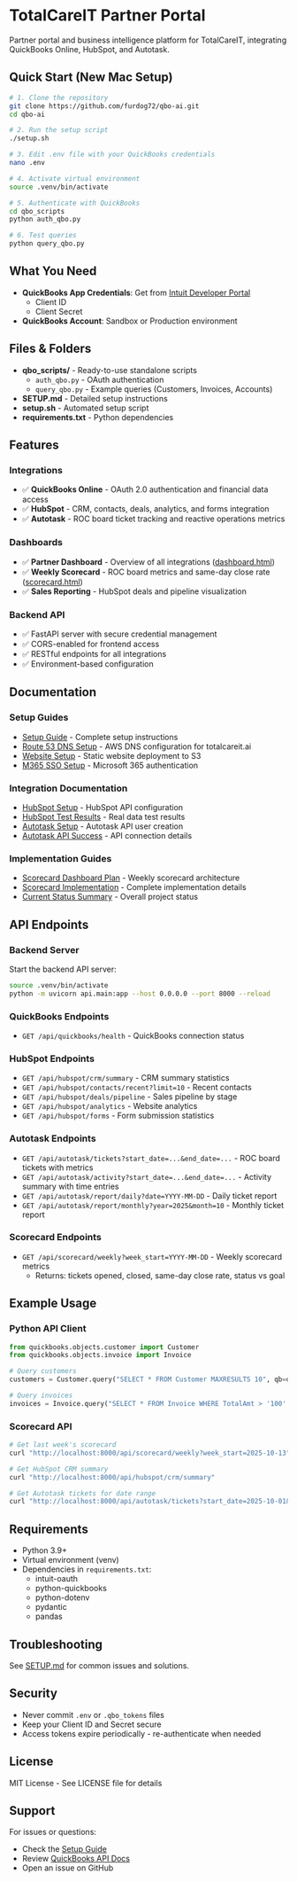# TotalCareIT Partner Portal

Partner portal and business intelligence platform for TotalCareIT, integrating QuickBooks Online, HubSpot, and Autotask.

## Quick Start (New Mac Setup)

```bash
# 1. Clone the repository
git clone https://github.com/furdog72/qbo-ai.git
cd qbo-ai

# 2. Run the setup script
./setup.sh

# 3. Edit .env file with your QuickBooks credentials
nano .env

# 4. Activate virtual environment
source .venv/bin/activate

# 5. Authenticate with QuickBooks
cd qbo_scripts
python auth_qbo.py

# 6. Test queries
python query_qbo.py
```

## What You Need

- **QuickBooks App Credentials**: Get from [Intuit Developer Portal](https://developer.intuit.com/)
  - Client ID
  - Client Secret
- **QuickBooks Account**: Sandbox or Production environment

## Files & Folders

- **qbo_scripts/** - Ready-to-use standalone scripts
  - `auth_qbo.py` - OAuth authentication
  - `query_qbo.py` - Example queries (Customers, Invoices, Accounts)
- **SETUP.md** - Detailed setup instructions
- **setup.sh** - Automated setup script
- **requirements.txt** - Python dependencies

## Features

### Integrations

- ✅ **QuickBooks Online** - OAuth 2.0 authentication and financial data access
- ✅ **HubSpot** - CRM, contacts, deals, analytics, and forms integration
- ✅ **Autotask** - ROC board ticket tracking and reactive operations metrics

### Dashboards

- ✅ **Partner Dashboard** - Overview of all integrations ([dashboard.html](website/dashboard.html))
- ✅ **Weekly Scorecard** - ROC board metrics and same-day close rate ([scorecard.html](website/scorecard.html))
- ✅ **Sales Reporting** - HubSpot deals and pipeline visualization

### Backend API

- ✅ FastAPI server with secure credential management
- ✅ CORS-enabled for frontend access
- ✅ RESTful endpoints for all integrations
- ✅ Environment-based configuration

## Documentation

### Setup Guides
- [Setup Guide](SETUP.md) - Complete setup instructions
- [Route 53 DNS Setup](ROUTE53-SETUP.md) - AWS DNS configuration for totalcareit.ai
- [Website Setup](WEBSITE-SETUP.md) - Static website deployment to S3
- [M365 SSO Setup](M365-SSO-SETUP.md) - Microsoft 365 authentication

### Integration Documentation
- [HubSpot Setup](HUBSPOT-SETUP.md) - HubSpot API configuration
- [HubSpot Test Results](HUBSPOT-INTEGRATION-TEST-RESULTS.md) - Real data test results
- [Autotask Setup](AUTOTASK-SETUP.md) - Autotask API user creation
- [Autotask API Success](AUTOTASK-API-SUCCESS.md) - API connection details

### Implementation Guides
- [Scorecard Dashboard Plan](SCORECARD-DASHBOARD-PLAN.md) - Weekly scorecard architecture
- [Scorecard Implementation](SCORECARD-IMPLEMENTATION-COMPLETE.md) - Complete implementation details
- [Current Status Summary](CURRENT-STATUS-SUMMARY.md) - Overall project status

## API Endpoints

### Backend Server

Start the backend API server:
```bash
source .venv/bin/activate
python -m uvicorn api.main:app --host 0.0.0.0 --port 8000 --reload
```

### QuickBooks Endpoints
- `GET /api/quickbooks/health` - QuickBooks connection status

### HubSpot Endpoints
- `GET /api/hubspot/crm/summary` - CRM summary statistics
- `GET /api/hubspot/contacts/recent?limit=10` - Recent contacts
- `GET /api/hubspot/deals/pipeline` - Sales pipeline by stage
- `GET /api/hubspot/analytics` - Website analytics
- `GET /api/hubspot/forms` - Form submission statistics

### Autotask Endpoints
- `GET /api/autotask/tickets?start_date=...&end_date=...` - ROC board tickets with metrics
- `GET /api/autotask/activity?start_date=...&end_date=...` - Activity summary with time entries
- `GET /api/autotask/report/daily?date=YYYY-MM-DD` - Daily ticket report
- `GET /api/autotask/report/monthly?year=2025&month=10` - Monthly ticket report

### Scorecard Endpoints
- `GET /api/scorecard/weekly?week_start=YYYY-MM-DD` - Weekly scorecard metrics
  - Returns: tickets opened, closed, same-day close rate, status vs goal

## Example Usage

### Python API Client
```python
from quickbooks.objects.customer import Customer
from quickbooks.objects.invoice import Invoice

# Query customers
customers = Customer.query("SELECT * FROM Customer MAXRESULTS 10", qb=qb_client)

# Query invoices
invoices = Invoice.query("SELECT * FROM Invoice WHERE TotalAmt > '100' MAXRESULTS 20", qb=qb_client)
```

### Scorecard API
```bash
# Get last week's scorecard
curl "http://localhost:8000/api/scorecard/weekly?week_start=2025-10-13"

# Get HubSpot CRM summary
curl "http://localhost:8000/api/hubspot/crm/summary"

# Get Autotask tickets for date range
curl "http://localhost:8000/api/autotask/tickets?start_date=2025-10-01&end_date=2025-10-24"
```

## Requirements

- Python 3.9+
- Virtual environment (venv)
- Dependencies in `requirements.txt`:
  - intuit-oauth
  - python-quickbooks
  - python-dotenv
  - pydantic
  - pandas

## Troubleshooting

See [SETUP.md](SETUP.md#common-issues-and-troubleshooting) for common issues and solutions.

## Security

- Never commit `.env` or `.qbo_tokens` files
- Keep your Client ID and Secret secure
- Access tokens expire periodically - re-authenticate when needed

## License

MIT License - See LICENSE file for details

## Support

For issues or questions:
- Check the [Setup Guide](SETUP.md)
- Review [QuickBooks API Docs](https://developer.intuit.com/app/developer/qbo/docs/get-started)
- Open an issue on GitHub
